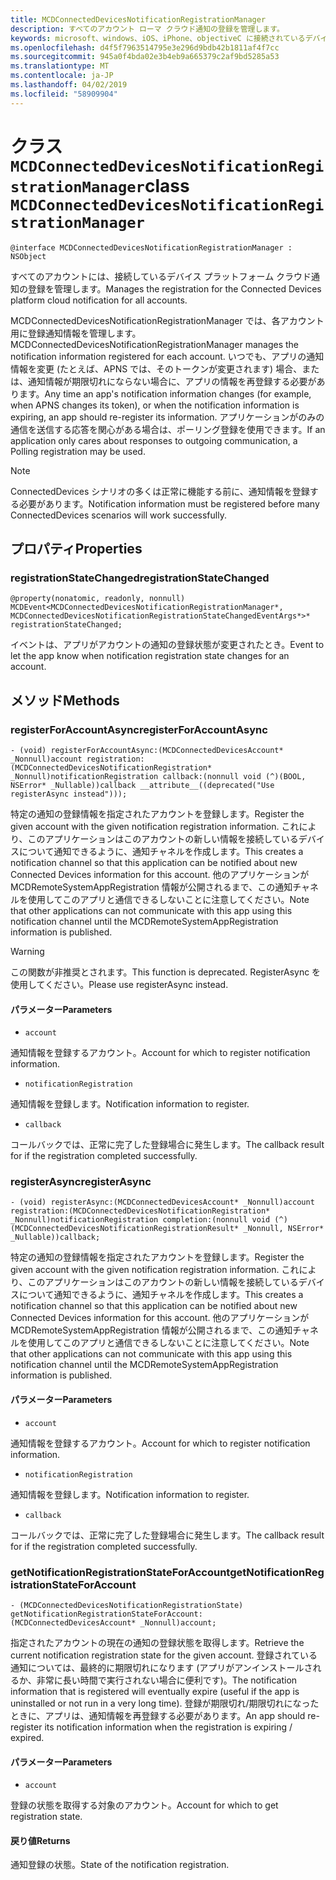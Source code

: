 ```yaml
---
title: MCDConnectedDevicesNotificationRegistrationManager
description: すべてのアカウント ローマ クラウド通知の登録を管理します。
keywords: microsoft、windows、iOS、iPhone、objectiveC に接続されているデバイス、プロジェクトのローマ
ms.openlocfilehash: d4f5f7963514795e3e296d9bdb42b1811af4f7cc
ms.sourcegitcommit: 945a0f4bda02e3b4eb9a665379c2af9bd5285a53
ms.translationtype: MT
ms.contentlocale: ja-JP
ms.lasthandoff: 04/02/2019
ms.locfileid: "58909904"
---
```

# <a name="class-mcdconnecteddevicesnotificationregistrationmanager"></a><span data-ttu-id="91c4b-104">クラス `MCDConnectedDevicesNotificationRegistrationManager`</span><span class="sxs-lookup"><span data-stu-id="91c4b-104">class `MCDConnectedDevicesNotificationRegistrationManager`</span></span> 

```
@interface MCDConnectedDevicesNotificationRegistrationManager : NSObject
```  
<span data-ttu-id="91c4b-105">すべてのアカウントには、接続しているデバイス プラットフォーム クラウド通知の登録を管理します。</span><span class="sxs-lookup"><span data-stu-id="91c4b-105">Manages the registration for the Connected Devices platform cloud notification for all accounts.</span></span>

<span data-ttu-id="91c4b-106">MCDConnectedDevicesNotificationRegistrationManager では、各アカウント用に登録通知情報を管理します。</span><span class="sxs-lookup"><span data-stu-id="91c4b-106">MCDConnectedDevicesNotificationRegistrationManager manages the notification information registered for each account.</span></span> <span data-ttu-id="91c4b-107">いつでも、アプリの通知情報を変更 (たとえば、APNS では、そのトークンが変更されます) 場合、または、通知情報が期限切れにならない場合に、アプリの情報を再登録する必要があります。</span><span class="sxs-lookup"><span data-stu-id="91c4b-107">Any time an app's notification information changes (for example, when APNS changes its token), or when the notification information is expiring, an app should re-register its information.</span></span> <span data-ttu-id="91c4b-108">アプリケーションがのみの通信を送信する応答を関心がある場合は、ポーリング登録を使用できます。</span><span class="sxs-lookup"><span data-stu-id="91c4b-108">If an application only cares about responses to outgoing communication, a Polling registration may be used.</span></span>

> [!NOTE] 
> <span data-ttu-id="91c4b-109">ConnectedDevices シナリオの多くは正常に機能する前に、通知情報を登録する必要があります。</span><span class="sxs-lookup"><span data-stu-id="91c4b-109">Notification information must be registered before many ConnectedDevices scenarios will work successfully.</span></span> 

## <a name="properties"></a><span data-ttu-id="91c4b-110">プロパティ</span><span class="sxs-lookup"><span data-stu-id="91c4b-110">Properties</span></span>

### <a name="registrationstatechanged"></a><span data-ttu-id="91c4b-111">registrationStateChanged</span><span class="sxs-lookup"><span data-stu-id="91c4b-111">registrationStateChanged</span></span>
`@property(nonatomic, readonly, nonnull) MCDEvent<MCDConnectedDevicesNotificationRegistrationManager*, MCDConnectedDevicesNotificationRegistrationStateChangedEventArgs*>* registrationStateChanged;`

<span data-ttu-id="91c4b-112">イベントは、アプリがアカウントの通知の登録状態が変更されたとき。</span><span class="sxs-lookup"><span data-stu-id="91c4b-112">Event to let the app know when notification registration state changes for an account.</span></span> 

## <a name="methods"></a><span data-ttu-id="91c4b-113">メソッド</span><span class="sxs-lookup"><span data-stu-id="91c4b-113">Methods</span></span>

### <a name="registerforaccountasync"></a><span data-ttu-id="91c4b-114">registerForAccountAsync</span><span class="sxs-lookup"><span data-stu-id="91c4b-114">registerForAccountAsync</span></span>
`- (void) registerForAccountAsync:(MCDConnectedDevicesAccount* _Nonnull)account registration:(MCDConnectedDevicesNotificationRegistration* _Nonnull)notificationRegistration callback:(nonnull void (^)(BOOL, NSError* _Nullable))callback __attribute__((deprecated("Use registerAsync instead")));`

<span data-ttu-id="91c4b-115">特定の通知の登録情報を指定されたアカウントを登録します。</span><span class="sxs-lookup"><span data-stu-id="91c4b-115">Register the given account with the given notification registration information.</span></span> <span data-ttu-id="91c4b-116">これにより、このアプリケーションはこのアカウントの新しい情報を接続しているデバイスについて通知できるように、通知チャネルを作成します。</span><span class="sxs-lookup"><span data-stu-id="91c4b-116">This creates a notification channel so that this application can be notified about new Connected Devices information for this account.</span></span> <span data-ttu-id="91c4b-117">他のアプリケーションが MCDRemoteSystemAppRegistration 情報が公開されるまで、この通知チャネルを使用してこのアプリと通信できるしないことに注意してください。</span><span class="sxs-lookup"><span data-stu-id="91c4b-117">Note that other applications can not communicate with this app using this notification channel until the MCDRemoteSystemAppRegistration information is published.</span></span>

> [!WARNING]
> <span data-ttu-id="91c4b-118">この関数が非推奨とされます。</span><span class="sxs-lookup"><span data-stu-id="91c4b-118">This function is deprecated.</span></span> <span data-ttu-id="91c4b-119">RegisterAsync を使用してください。</span><span class="sxs-lookup"><span data-stu-id="91c4b-119">Please use registerAsync instead.</span></span>

#### <a name="parameters"></a><span data-ttu-id="91c4b-120">パラメーター</span><span class="sxs-lookup"><span data-stu-id="91c4b-120">Parameters</span></span> 
* `account` 

<span data-ttu-id="91c4b-121">通知情報を登録するアカウント。</span><span class="sxs-lookup"><span data-stu-id="91c4b-121">Account for which to register notification information.</span></span>

* `notificationRegistration` 

<span data-ttu-id="91c4b-122">通知情報を登録します。</span><span class="sxs-lookup"><span data-stu-id="91c4b-122">Notification information to register.</span></span>

* `callback` 

<span data-ttu-id="91c4b-123">コールバックでは、正常に完了した登録場合に発生します。</span><span class="sxs-lookup"><span data-stu-id="91c4b-123">The callback result for if the registration completed successfully.</span></span>

### <a name="registerasync"></a><span data-ttu-id="91c4b-124">registerAsync</span><span class="sxs-lookup"><span data-stu-id="91c4b-124">registerAsync</span></span>
`- (void) registerAsync:(MCDConnectedDevicesAccount* _Nonnull)account registration:(MCDConnectedDevicesNotificationRegistration* _Nonnull)notificationRegistration completion:(nonnull void (^)(MCDConnectedDevicesNotificationRegistrationResult* _Nonnull, NSError* _Nullable))callback;`

<span data-ttu-id="91c4b-125">特定の通知の登録情報を指定されたアカウントを登録します。</span><span class="sxs-lookup"><span data-stu-id="91c4b-125">Register the given account with the given notification registration information.</span></span> <span data-ttu-id="91c4b-126">これにより、このアプリケーションはこのアカウントの新しい情報を接続しているデバイスについて通知できるように、通知チャネルを作成します。</span><span class="sxs-lookup"><span data-stu-id="91c4b-126">This creates a notification channel so that this application can be notified about new Connected Devices information for this account.</span></span> <span data-ttu-id="91c4b-127">他のアプリケーションが MCDRemoteSystemAppRegistration 情報が公開されるまで、この通知チャネルを使用してこのアプリと通信できるしないことに注意してください。</span><span class="sxs-lookup"><span data-stu-id="91c4b-127">Note that other applications can not communicate with this app using this notification channel until the MCDRemoteSystemAppRegistration information is published.</span></span>

#### <a name="parameters"></a><span data-ttu-id="91c4b-128">パラメーター</span><span class="sxs-lookup"><span data-stu-id="91c4b-128">Parameters</span></span> 
* `account` 

<span data-ttu-id="91c4b-129">通知情報を登録するアカウント。</span><span class="sxs-lookup"><span data-stu-id="91c4b-129">Account for which to register notification information.</span></span>

* `notificationRegistration` 

<span data-ttu-id="91c4b-130">通知情報を登録します。</span><span class="sxs-lookup"><span data-stu-id="91c4b-130">Notification information to register.</span></span>

* `callback` 

<span data-ttu-id="91c4b-131">コールバックでは、正常に完了した登録場合に発生します。</span><span class="sxs-lookup"><span data-stu-id="91c4b-131">The callback result for if the registration completed successfully.</span></span>

### <a name="getnotificationregistrationstateforaccount"></a><span data-ttu-id="91c4b-132">getNotificationRegistrationStateForAccount</span><span class="sxs-lookup"><span data-stu-id="91c4b-132">getNotificationRegistrationStateForAccount</span></span>
`- (MCDConnectedDevicesNotificationRegistrationState) getNotificationRegistrationStateForAccount:(MCDConnectedDevicesAccount* _Nonnull)account;`

<span data-ttu-id="91c4b-133">指定されたアカウントの現在の通知の登録状態を取得します。</span><span class="sxs-lookup"><span data-stu-id="91c4b-133">Retrieve the current notification registration state for the given account.</span></span> <span data-ttu-id="91c4b-134">登録されている通知については、最終的に期限切れになります (アプリがアンインストールされるか、非常に長い時間で実行されない場合に便利です)。</span><span class="sxs-lookup"><span data-stu-id="91c4b-134">The notification information that is registered will eventually expire (useful if the app is uninstalled or not run in a very long time).</span></span> <span data-ttu-id="91c4b-135">登録が期限切れ/期限切れになったときに、アプリは、通知情報を再登録する必要があります。</span><span class="sxs-lookup"><span data-stu-id="91c4b-135">An app should re-register its notification information when the registration is expiring / expired.</span></span> 

#### <a name="parameters"></a><span data-ttu-id="91c4b-136">パラメーター</span><span class="sxs-lookup"><span data-stu-id="91c4b-136">Parameters</span></span> 
* `account`

<span data-ttu-id="91c4b-137">登録の状態を取得する対象のアカウント。</span><span class="sxs-lookup"><span data-stu-id="91c4b-137">Account for which to get registration state.</span></span>

#### <a name="returns"></a><span data-ttu-id="91c4b-138">戻り値</span><span class="sxs-lookup"><span data-stu-id="91c4b-138">Returns</span></span>

<span data-ttu-id="91c4b-139">通知登録の状態。</span><span class="sxs-lookup"><span data-stu-id="91c4b-139">State of the notification registration.</span></span>
